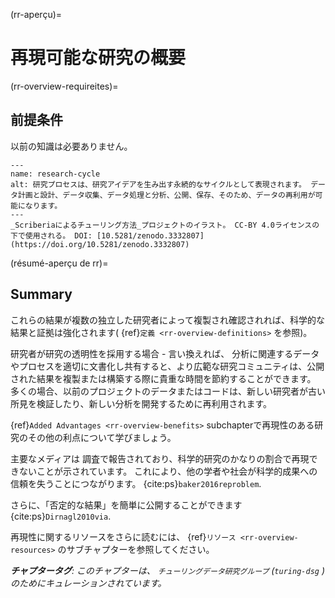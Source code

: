 (rr-aperçu)=
# 再現可能な研究の概要

(rr-overview-requireites)=
## 前提条件

以前の知識は必要ありません。

```{figure} ../figures/research-cycle.jpg
---
name: research-cycle
alt: 研究プロセスは、研究アイデアを生み出す永続的なサイクルとして表現されます。 データ計画と設計、データ収集、データ処理と分析、公開、保存、そのため、データの再利用が可能になります。 
---
_Scriberiaによるチューリング方法_プロジェクトのイラスト。 CC-BY 4.0ライセンスの下で使用される。 DOI: [10.5281/zenodo.3332807](https://doi.org/10.5281/zenodo.3332807)
```

(résumé-aperçu de rr)=
## Summary

これらの結果が複数の独立した研究者によって複製され確認されれば、科学的な結果と証拠は強化されます( {ref}`定義 <rr-overview-definitions>` を参照)。

研究者が研究の透明性を採用する場合 - 言い換えれば、 分析に関連するデータやプロセスを適切に文書化し共有すると、より広範な研究コミュニティは、公開された結果を複製または構築する際に貴重な時間を節約することができます。 多くの場合、以前のプロジェクトのデータまたはコードは、新しい研究者が古い所見を検証したり、新しい分析を開発するために再利用されます。

{ref}`Added Advantages <rr-overview-benefits>` subchapterで再現性のある研究のその他の利点について学びましょう。

主要なメディアは [](https://www.theguardian.com/science/2018/aug/27/attempt-to-replicate-major-social-scientific-findings-of-past-decade-fails) 調査で報告されており、科学的研究のかなりの割合で再現できないことが示されています。 これにより、他の学者や社会が科学的成果への信頼を失うことにつながります。 {cite:ps}`baker2016reproblem`.

さらに、「否定的な結果」を簡単に公開することができます {cite:ps}`Dirnagl2010via`.

再現性に関するリソースをさらに読むには、 {ref}`リソース <rr-overview-resources>` のサブチャプターを参照してください。

***チャプタータグ**: このチャプターは、 `チューリングデータ研究グループ` (`turing-dsg` ) のためにキュレーションされています。*
